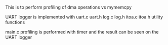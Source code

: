 This is to perform profiling of dma operations vs mymemcpy

UART logger is implemented with 
uart.c uart.h log.c log.h itoa.c itoa.h utility functions

main.c profiling is performed with timer and the result
can be seen on the UART logger
